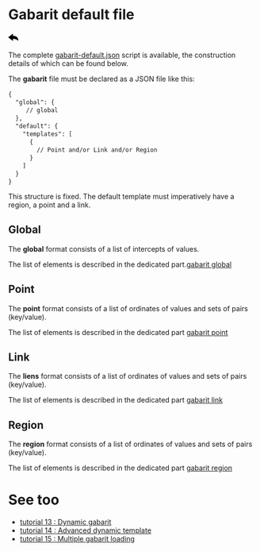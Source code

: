 # Gabarit default file

[![](../../screenshots/other/Go-back.png)](README.md)


The complete [gabarit-default.json](../../resource/sampleJson/gabarit-default.json) script is available, the construction details of which can be found below.

The **gabarit** file must be declared as a JSON file like this:

```
{
  "global": {
     // global
  },
  "default": {
    "templates": [
      {
        // Point and/or Link and/or Region
      }
    ]
  }
}

```


This structure is fixed. The default template must imperatively have a region, a point and a link.



## Global

The **global** format consists of a list of intercepts of values.

The list of elements is described in the dedicated part.[gabarit global](gabarit-json-global.md)



## Point 

The **point** format consists of a list of ordinates of values and sets of pairs (key/value).

The list of elements is described in the dedicated part [gabarit point](gabarit-json-point.md)



## Link

The **liens** format consists of a list of ordinates of values and sets of pairs (key/value).

The list of elements is described in the dedicated part [gabarit link](gabarit-json-link.md)


## Region

The **region** format consists of a list of ordinates of values and sets of pairs (key/value).

The list of elements is described in the dedicated part [gabarit region](gabarit-json-region.md)


      
# See too

- [tutorial 13 : Dynamic gabarit](../demo/tutorial13.md)
- [tutorial 14 : Advanced dynamic template](../demo/tutorial14.md)
- [tutorial 15 : Multiple gabarit loading](../demo/tutorial15.md)

